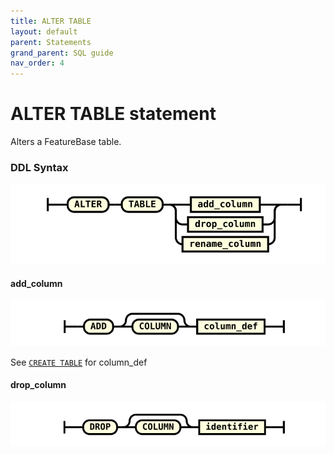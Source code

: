 ```yaml
---
title: ALTER TABLE
layout: default
parent: Statements
grand_parent: SQL guide
nav_order: 4
---
```


# ALTER TABLE statement

Alters a FeatureBase table.

### DDL Syntax

![expr](/assets/images/sql-guide/alter_table_stmt.svg)

#### add_column

![expr](/assets/images/sql-guide/add_column.svg)

See [`CREATE TABLE`](/docs/sql-guide/sql-create-table) for column_def

#### drop_column

![expr](/assets/images/sql-guide/drop_column.svg)
